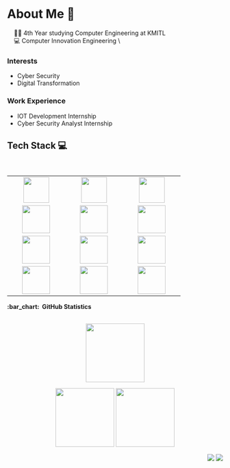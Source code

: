 # About Me 🤺
&nbsp;&nbsp;&nbsp; 👨‍🎓 4th Year studying Computer Engineering at KMITL \
&nbsp;&nbsp;&nbsp; 💻 Computer Innovation Engineering \
### Interests 
* Cyber Security
* Digital Transformation
### Work Experience
* IOT Development Internship
* Cyber Security Analyst Internship


## Tech Stack :computer:

<br>
<table>
<tbody>
 <tr>
<td align="center" width="20%">
<img height=60px src="https://img.shields.io/badge/NodeJS-339933.svg?&style=flat&logo=node.js&logoColor=white"> 
</td>

<td align="center" width="20%">
<img height=60px src="https://img.shields.io/badge/Amazon-232F3E.svg?&style=flat&logo=amazon-aws&logoColor=white"> 
</td>

<td align="center" width="20%">
<img height=60px src="https://img.shields.io/badge/Docker-2496ED.svg?&style=flat&logo=docker&logoColor=white"> 
</td>
</tr>

<tr>
<td align="center" width="20%">
<img height=65px src="https://tinyurl.com/bdtvn8ny"> 
</td>

<td align="center" width="20%">
<img height=65px src="https://img.shields.io/badge/GIT-%23F05033.svg?&style=flat&logo=git&logoColor=white"> 
</td>

<td align="center" width="20%">
<img height=65px src="https://img.shields.io/badge/Jenkins-2496ED.svg?&style=flat&logo=jenkins&logoColor=white"> 
</td>
</tr>

<tr>
<td align="center" width="20%">
<img height=65px src="https://img.shields.io/badge/Kubernetes-2496ED.svg?&style=flat&logo=kubernetes&logoColor=white"> 
</td>

<td align="center" width="20%">
<img height=65px src="https://img.shields.io/badge/Linux-FCC624?style=flat&logo=linux&logoColor=black"> 
</td>



<td align="center" width="20%">
<img height=65px src="https://img.shields.io/badge/Golang-3776AB.svg?&style=flat&logo=GoLand&logoColor=white"> 
</td>
</tr>

<tr>
<td align="center" width="20%">
<img height=65px src="https://img.shields.io/badge/MongoDB-47A248.svg?&style=flat&logo=mongodb&logoColor=white"> 
</td>

<td align="center" width="20%">
<img height=65px src="https://img.shields.io/badge/Nginx-269539.svg?&style=flat&logo=nginx&logoColor=white"> 
</td>

<td align="center" width="20%">
<img height=65px src="https://img.shields.io/badge/MySQL-4479A1.svg?&style=flat&logo=mysql&logoColor=white"> 
</td>
</tr>

</tbody>
</table>

<div>
  <summary><b>:bar_chart: &nbsp;GitHub Statistics</b></summary>
  <br/>
    <p align="center">
        <img height="137px" src="https://github-readme-streak-stats.herokuapp.com/?user=matthewjmc&hide_border=true&theme=nightowl" />
    </p>
    <p align="center">
        <img height="137px" src="https://github-readme-stats.vercel.app/api?username=matthewjmc&hide_title=true&hide_border=true&show_icons=true&include_all_commits=true&count_private=true&line_height=21&theme=nightowl" /> <img height="137px" src="https://github-readme-stats.vercel.app/api/top-langs/?username=matthewjmc&hide=html&hide_title=true&hide_border=true&layout=compact&langs_count=8&theme=nightowl" />
    </p>
</div>


<p align="right">
<img src="https://komarev.com/ghpvc/?username=matthewjmc&style=plastic&label=Views"><img>
<img src="https://badges.pufler.dev/visits/matthewjmc/matthewjmc?color=black&logo=github" />
</p>
